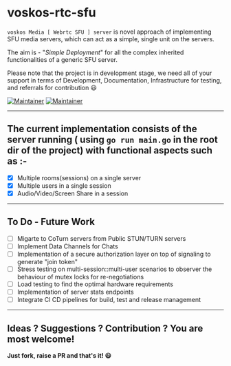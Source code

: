 # voskos-rtc-sfu
`voskos Media [ Webrtc SFU ] server` is novel approach of implementing SFU media servers, which can act as a simple, single unit on the servers. 

The aim is - "*Simple Deployment*" for all the complex inherited functionalities of a generic SFU server.

Please note that the project is in development stage, we need all of your support in terms of Development, Documentation, Infrastructure for testing, and referrals for contribution :smiley:

[![Maintainer](https://img.shields.io/badge/Maintainer-bmonikraj-blue)](https://github.com/bmonikraj)
[![Maintainer](https://img.shields.io/badge/Maintainer-preetamnahak007-blue)](https://github.com/preetamnahak007)

---

## The current implementation consists of the server running ( using `go run main.go` in the root dir of the project) with functional aspects such as :- 

- [x] Multiple rooms(sessions) on a single server
- [x] Multiple users in a single session 
- [x] Audio/Video/Screen Share in a session

--- 

## To Do - Future Work 

- [ ] Migarte to CoTurn servers from Public STUN/TURN servers
- [ ] Implement Data Channels for Chats 
- [ ] Implementation of a secure authorization layer on top of signaling to generate "join token"
- [ ] Stress testing on multi-session::multi-user scenarios to observer the behaviour of mutex locks for re-negotiations
- [ ] Load testing to find the optimal hardware requirements
- [ ] Implementation of server stats endpoints 
- [ ] Integrate CI CD pipelines for build, test and release management

--- 

## Ideas ? Suggestions ? Contribution ? You are most welcome! 

**Just fork, raise a PR and that's it! :smiley:**
